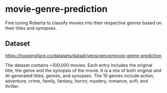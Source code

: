 # movie-genre-prediction
Fine tuning Roberta to classify movies into their respective genres based on their titles and synopses.

## Dataset
https://huggingface.co/datasets/datadrivenscience/movie-genre-prediction

The dataset contains ~100,000 movies. Each entry includes the original title, the genre and the synopsis of the movie.
It is a mix of both original and AI-generated titles, genres, and synopses. The 10 genres include action, adventure, crime, family, fantasy, horror, mystery, romance, scifi, and thriller.
